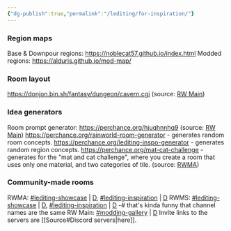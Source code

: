 ```yaml
---
{"dg-publish":true,"permalink":"/lediting/for-inspiration/"}
---
```



### Region maps
Base & Downpour regions: https://noblecat57.github.io/index.html
Modded regions: https://alduris.github.io/mod-map/

### Room layout
https://donjon.bin.sh/fantasy/dungeon/cavern.cgi
(source: [RW Main](https://discord.com/channels/291184728944410624/958418404769943572/1271954989673353239))
### Idea generators
Room prompt generator: https://perchance.org/hjuqhnnhq9
(source: [RW Main](https://discord.com/channels/291184728944410624/838185248981385256/1012430659312169133))
https://perchance.org/rainworld-room-generator - generates random room concepts.
https://perchance.org/lediting-inspo-generator - generates random region concepts. 
https://perchance.org/mat-cat-challenge - generates for the "mat and cat challenge", where you create a room that uses only one material, and two categories of tile.
(source: [RWMA](https://discord.com/channels/1083481230839922688/1083506128010358915/1211122741999177748))

### Community-made rooms
RWMA: [\#lediting-showcase](https://discord.com/channels/1083481230839922688/1083484064549437470) | [D](discord://discord.com/channels/1083481230839922688/1083484064549437470), [\#lediting-inspiration](https://discord.com/channels/1083481230839922688/1083489325980844073) | [D](discord://discord.com/channels/1083481230839922688/1083489325980844073)
RWMS: [\#lediting-showcase](https://discord.com/channels/1237826015829557400/1237868442485260349) | [D](discord://discord.com/channels/1237826015829557400/1237868442485260349), [\#lediting-inspiration](https://discord.com/channels/1237826015829557400/1238001390639517778) | [D](discord://discord.com/channels/1237826015829557400/1238001390639517778)
-# that's kinda funny that channel names are the same
RW Main: [\#modding-gallery](https://discord.com/channels/291184728944410624/481900360324218880) | [D](discord://discord.com/channels/291184728944410624/481900360324218880)
Invite links to the servers are [[Source#Discord servers\|here]].
